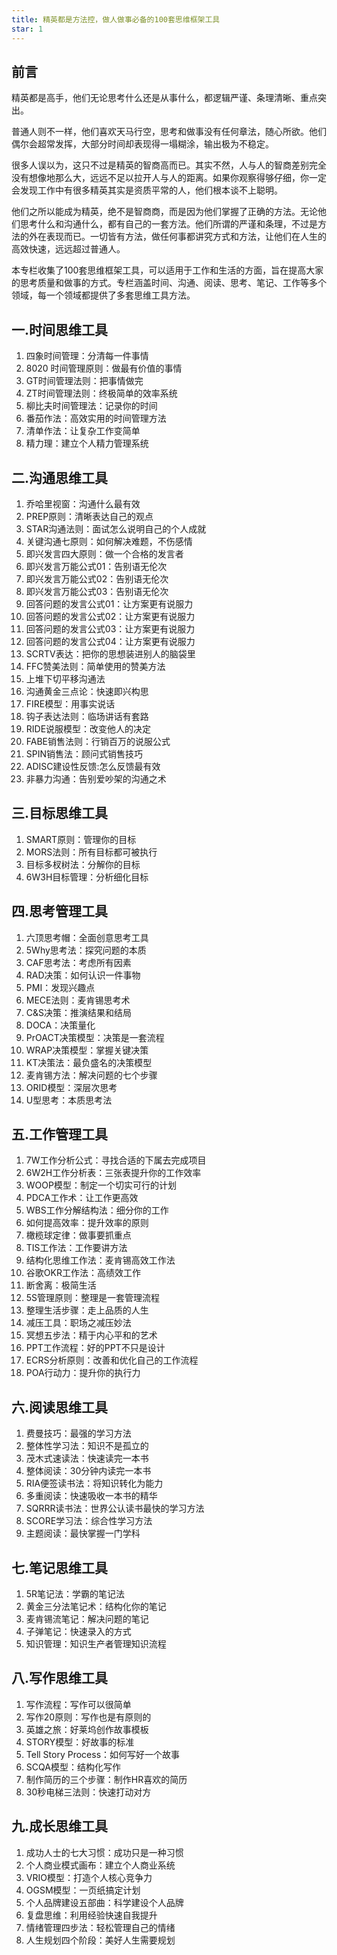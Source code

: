 ```yaml
---
title: 精英都是方法控，做人做事必备的100套思维框架工具
star: 1
---
```


## 前言

精英都是高手，他们无论思考什么还是从事什么，都逻辑严谨、条理清晰、重点突出。

普通人则不一样，他们喜欢天马行空，思考和做事没有任何章法，随心所欲。他们偶尔会超常发挥，大部分时间却表现得一塌糊涂，输出极为不稳定。

很多人误以为，这只不过是精英的智商高而已。其实不然，人与人的智商差别完全没有想像地那么大，远远不足以拉开人与人的距离。如果你观察得够仔细，你一定会发现工作中有很多精英其实是资质平常的人，他们根本谈不上聪明。

他们之所以能成为精英，绝不是智商商，而是因为他们掌握了正确的方法。无论他们思考什么和沟通什么，都有自己的一套方法。他们所谓的严谨和条理，不过是方法的外在表现而已。一切皆有方法，做任何事都讲究方式和方法，让他们在人生的高效快速，远远超过普通人。

本专栏收集了100套思维框架工具，可以适用于工作和生活的方面，旨在提高大家的思考质量和做事的方式。专栏涵盖时间、沟通、阅读、思考、笔记、工作等多个领域，每一个领域都提供了多套思维工具方法。

## 一.时间思维工具

1. 四象时间管理：分清每一件事情
2. 8020 时间管理原则：做最有价值的事情
3. GT时间管理法则：把事情做完
4. ZT时间管理法则：终极简单的效率系统
5. 柳比夫时间管理法：记录你的时间
6. 番茄作法：高效实用的时间管理方法
7. 清单作法：让复杂工作变简单
8. 精力理：建立个人精力管理系统

## 二.沟通思维工具

1. 乔哈里视窗：沟通什么最有效
2. PREP原则：清晰表达自己的观点
3. STAR沟通法则：面试怎么说明自己的个人成就
4. 关键沟通七原则：如何解决难题，不伤感情
5. 即兴发言四大原则：做一个合格的发言者
6. 即兴发言万能公式01：告别语无伦次
7. 即兴发言万能公式02：告别语无伦次
8. 即兴发言万能公式03：告别语无伦次
9. 回答问题的发言公式01：让方案更有说服力
10. 回答问题的发言公式02：让方案更有说服力
11. 回答问题的发言公式03：让方案更有说服力
12. 回答问题的发言公式04：让方案更有说服力
13. SCRTV表达：把你的思想装进别人的脑袋里
14. FFC赞美法则：简单使用的赞美方法
15. 上堆下切平移沟通法
16. 沟通黄金三点论：快速即兴构思
17. FIRE模型：用事实说话
18. 钩子表达法则：临场讲话有套路
19. RIDE说服模型：改变他人的决定
20. FABE销售法则：行销百万的说服公式
21. SPIN销售法：顾问式销售技巧
22. ADISC建设性反馈:怎么反馈最有效
23. 非暴力沟通：告别爱吵架的沟通之术

## 三.目标思维工具

1. SMART原则：管理你的目标
2. MORS法则：所有目标都可被执行
3. 目标多杈树法：分解你的目标
4. 6W3H目标管理：分析细化目标

## 四.思考管理工具

1. 六顶思考帽：全面创意思考工具
2. 5Why思考法：探究问题的本质
3. CAF思考法：考虑所有因素
4. RAD决策：如何认识一件事物
5. PMI：发现兴趣点
6. MECE法则：麦肯锡思考术
7. C&S决策：推演结果和结局
8. DOCA：决策量化
9. PrOACT决策模型：决策是一套流程
10. WRAP决策模型：掌握关键决策
11. KT决策法：最负盛名的决策模型
12. 麦肯锡方法：解决问题的七个步骤
13. ORID模型：深层次思考
14. U型思考：本质思考法

## 五.工作管理工具

1. 7W工作分析公式：寻找合适的下属去完成项目
2. 6W2H工作分析表：三张表提升你的工作效率
3. WOOP模型：制定一个切实可行的计划
4. PDCA工作术：让工作更高效
5. WBS工作分解结构法：细分你的工作
6. 如何提高效率：提升效率的原则
7. 橄榄球定律：做事要抓重点
8. TIS工作法：工作要讲方法
9. 结构化思维工作法：麦肯锡高效工作法
10. 谷歌OKR工作法：高绩效工作
11. 断舍离：极简生活
12. 5S管理原则：整理是一套管理流程
13. 整理生活步骤：走上品质的人生
14. 减压工具：职场之减压妙法
15. 冥想五步法：精于内心平和的艺术
16. PPT工作流程：好的PPT不只是设计
17. ECRS分析原则：改善和优化自己的工作流程
18. POA行动力：提升你的执行力

## 六.阅读思维工具

1. 费曼技巧：最强的学习方法
2. 整体性学习法：知识不是孤立的
3. 茂木式速读法：快速读完一本书
4. 整体阅读：30分钟内读完一本书
5. RIA便签读书法：将知识转化为能力
6. 多重阅读：快速吸收一本书的精华
7. SQRRR读书法：世界公认读书最快的学习方法
8. SCORE学习法：综合性学习方法
9. 主题阅读：最快掌握一门学科

## 七.笔记思维工具

1. 5R笔记法：学霸的笔记法
2. 黄金三分法笔记术：结构化你的笔记
3. 麦肯锡流笔记：解决问题的笔记
4. 子弹笔记：快速录入的方式
5. 知识管理：知识生产者管理知识流程

## 八.写作思维工具

1. 写作流程：写作可以很简单
2. 写作20原则：写作也是有原则的
3. 英雄之旅：好莱坞创作故事模板
4. STORY模型：好故事的标准
5. Tell Story Process：如何写好一个故事
6. SCQA模型：结构化写作
7. 制作简历的三个步骤：制作HR喜欢的简历
8. 30秒电梯三法则：快速打动对方

## 九.成长思维工具

1. 成功人士的七大习惯：成功只是一种习惯
2. 个人商业模式画布：建立个人商业系统
3. VRIO模型：打造个人核心竞争力
4. OGSM模型：一页纸搞定计划
5. 个人品牌建设五部曲：科学建设个人品牌
6. 复盘思维：利用经验快速自我提升
7. 情绪管理四步法：轻松管理自己的情绪
8. 人生规划四个阶段：美好人生需要规划
